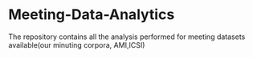 # Meeting-Data-Analytics
The repository contains all the analysis performed for meeting datasets available(our minuting corpora, AMI,ICSI)
